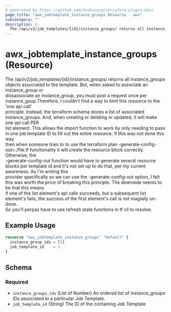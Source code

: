 ```yaml
---
# generated by https://github.com/hashicorp/terraform-plugin-docs
page_title: "awx_jobtemplate_instance_groups Resource - awx"
subcategory: ""
description: |-
  The /api/v2/job_templates/{id}/instance_groups/ returns all instance_groups objects associated to the template. But, when asked to associate an instance_group or dissassociate an instance_group, you must post a request once per instance_goup.Therefore, I couldn't find a way to limit this resource to the 'one api call' principle. Instead, the terraform schema stores a list of associated instance_groups. And, when creating or deleting or updated, it will make one api call PER list element. This allows the import function to work by only needing to pass in one job template ID to fill out the entire resource. If this was not done this way then when someone tries to to use the terraform plan -generate-config-out=./file.tf functionality it will create the resource block correctly. Otherwise, the -generate-config-out function would have to generate several resource blocks per template id and it's not set up to do that, per my current awareness. As I'm writing this provider specifically so we can use the -generate-config-out option, I felt this was worth the price of breaking this principle. The downside seems to be that this means if one of the list element's api calls succeeds, but a subsequent list element's fails, the success of the first element's call is not magially un-done. So you'll perpas have to use refresh state functions in tf cli to resolve.
---
```


# awx_jobtemplate_instance_groups (Resource)

The /api/v2/job_templates/{id}/instance_groups/ returns all instance_groups objects associated to the template. But, when asked to associate an instance_group or \
                              dissassociate an instance_group, you must post a request once per instance_goup.Therefore, I couldn't find a way to limit this resource to the 'one api call' \
                              principle. Instead, the terraform schema stores a list of associated instance_groups. And, when creating or deleting or updated, it will make one api call PER \
                              list element. This allows the import function to work by only needing to pass in one job template ID to fill out the entire resource. If this was not done this way \
                              then when someone tries to to use the terraform plan -generate-config-out=./file.tf functionality it will create the resource block correctly. Otherwise, the \
                              -generate-config-out function would have to generate several resource blocks per template id and it's not set up to do that, per my current awareness. As I'm writing this \
                              provider specifically so we can use the -generate-config-out option, I felt this was worth the price of breaking this principle. The downside seems to be that this means \
							  if one of the list element's api calls succeeds, but a subsequent list element's fails, the success of the first element's call is not magially un-done. \
							  So you'll perpas have to use refresh state functions in tf cli to resolve.

## Example Usage

```terraform
resource "awx_jobtemplate_instance_groups" "default" {
  instance_group_ids = [1]
  job_template_id    = 1
}
```

<!-- schema generated by tfplugindocs -->
## Schema

### Required

- `instance_groups_ids` (List of Number) An ordered list of instance_groups IDs associated to a particular Job Template.
- `job_template_id` (String) The ID of the containing Job Template

